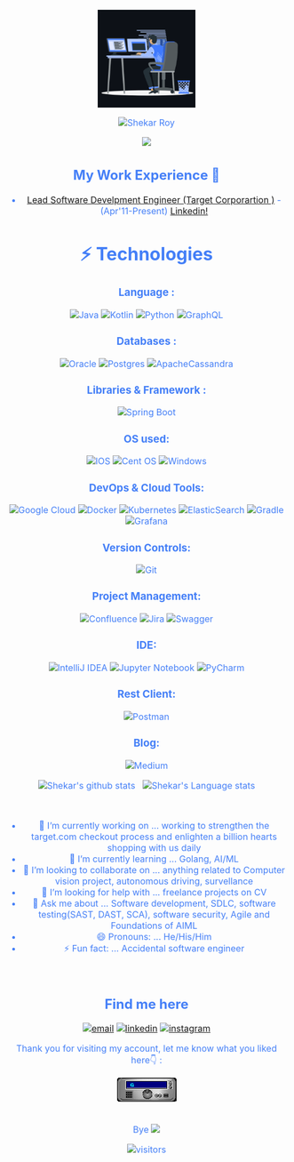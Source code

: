 <p align="center"><img src="animation.gif" width="35%"></p>
<div style=" font-size: medium; color: #447ff7" align=center>

  <img src="https://readme-typing-svg.herokuapp.com?font=Kaushan+Script&size=40&duration=3500&color=447FF7&background=FFFFFF00&center=true&vCenter=true&width=650&height=55&lines=Hey!+It's+Shekar+Roy+%F0%9F%91%8B%F0%9F%8F%BB;I+am+a+Software+Developer+%F0%9F%A7%91%F0%9F%8F%BB%E2%80%8D%F0%9F%92%BB;I+am+from+India+%F0%9F%87%AE%F0%9F%87%B3;I+have+13%2B+years+of+experience+%F0%9F%93%88;In+building+backend+infrastructures+%E2%9A%99%EF%B8%8F" alt="Shekar Roy" width="650" height="65">

<p  align="center">
<img src="https://user-images.githubusercontent.com/73097560/115834477-dbab4500-a447-11eb-908a-139a6edaec5c.gif">             
<br>


## My Work Experience 🙌
- [Lead Software Develpment Engineer (Target Corporartion )](https://www.target.com/) - (Apr'11-Present)
[Linkedin!](https://www.linkedin.com/in/shekarroy87/) 



# ⚡ Technologies

### Language :
![Java](https://img.shields.io/badge/java-%23ED8B00.svg?style=for-the-badge&logo=java&logoColor=white)
![Kotlin](https://img.shields.io/badge/kotlin-%230095D5.svg?style=for-the-badge&logo=kotlin&logoColor=white)
![Python](https://img.shields.io/badge/python-3670A0?style=for-the-badge&logo=python&logoColor=ffdd54)
![GraphQL](https://img.shields.io/badge/-GraphQL-E10098?style=for-the-badge&logo=graphql&logoColor=white)

### Databases :
![Oracle](https://img.shields.io/badge/Oracle-F80000?style=for-the-badge&logo=oracle&logoColor=white)
![Postgres](https://img.shields.io/badge/postgres-%23316192.svg?style=for-the-badge&logo=postgresql&logoColor=white)
![ApacheCassandra](https://img.shields.io/badge/cassandra-%231287B1.svg?style=for-the-badge&logo=apache-cassandra&logoColor=white)

### Libraries & Framework :
![Spring Boot](https://img.shields.io/badge/spring-%236DB33F.svg?style=for-the-badge&logo=spring&logoColor=white)

### OS used:
![IOS](https://img.shields.io/badge/iOS-000000?style=for-the-badge&logo=ios&logoColor=white)
![Cent OS](https://img.shields.io/badge/cent%20os-002260?style=for-the-badge&logo=centos&logoColor=F0F0F0)
![Windows](https://img.shields.io/badge/Windows-0078D6?style=for-the-badge&logo=windows&logoColor=white)


### DevOps & Cloud Tools:
![Google Cloud](https://img.shields.io/badge/GoogleCloud-%234285F4.svg?style=for-the-badge&logo=google-cloud&logoColor=white)
![Docker](https://img.shields.io/badge/docker-%230db7ed.svg?style=for-the-badge&logo=docker&logoColor=white)
![Kubernetes](https://img.shields.io/badge/kubernetes-%23326ce5.svg?style=for-the-badge&logo=kubernetes&logoColor=white)
![ElasticSearch](https://img.shields.io/badge/-ElasticSearch-005571?style=for-the-badge&logo=elasticsearch)
![Gradle](https://img.shields.io/badge/Gradle-02303A.svg?style=for-the-badge&logo=Gradle&logoColor=white)
![Grafana](https://img.shields.io/badge/grafana-%23F46800.svg?style=for-the-badge&logo=grafana&logoColor=white)

### Version Controls:
![Git](https://img.shields.io/badge/git-%23F05033.svg?style=for-the-badge&logo=git&logoColor=white)

### Project Management:
![Confluence](https://img.shields.io/badge/confluence-%23172BF4.svg?style=for-the-badge&logo=confluence&logoColor=white)
![Jira](https://img.shields.io/badge/jira-%230A0FFF.svg?style=for-the-badge&logo=jira&logoColor=white)
![Swagger](https://img.shields.io/badge/-Swagger-%23Clojure?style=for-the-badge&logo=swagger&logoColor=white)


### IDE:
![IntelliJ IDEA](https://img.shields.io/badge/IntelliJIDEA-000000.svg?style=for-the-badge&logo=intellij-idea&logoColor=white)
![Jupyter Notebook](https://img.shields.io/badge/jupyter-%23FA0F00.svg?style=for-the-badge&logo=jupyter&logoColor=white)
![PyCharm](https://img.shields.io/badge/pycharm-143?style=for-the-badge&logo=pycharm&logoColor=black&color=black&labelColor=green)


### Rest Client:
![Postman](https://img.shields.io/badge/Postman-FF6C37?style=for-the-badge&logo=postman&logoColor=white)

### Blog:
![Medium](https://img.shields.io/badge/Medium-12100E?style=for-the-badge&logo=medium&logoColor=white)
 

![Shekar's github stats](https://github-readme-stats.vercel.app/api?username=shekarroy15&show_icons=true&hide_border=true)&nbsp;&nbsp;
![Shekar's Language stats](https://github-readme-stats-eight-theta.vercel.app/api/top-langs/?username=shekarroy15&layout=compact&langs_count=8&hide_border=true)

<br />

- 🔭 I’m currently working on ... working to strengthen the target.com checkout process and enlighten a billion hearts shopping with us daily
- 🌱 I’m currently learning ... Golang, AI/ML
- 👯 I’m looking to collaborate on ... anything related to Computer vision project, autonomous driving, survellance 
- 🤔 I’m looking for help with ... freelance projects on CV
- 💬 Ask me about ... Software development, SDLC, software testing(SAST, DAST, SCA), software security, Agile and Foundations of AIML
- 😄 Pronouns: ... He/His/Him
- ⚡ Fun fact: ... Accidental software engineer

<br/>


## Find me here
<p>
  <a href="mailto:subhroto87@gmail.com"><img src="https://img.icons8.com/color/96/000000/gmail.png" alt="email"/></a>
  <a href="https://www.linkedin.com/in/shekarroy87"><img src="https://img.icons8.com/color/96/000000/linkedin.png" alt="linkedin"/></a>
  <a href="https://www.instagram.com/shakesorshekar"><img src="https://img.icons8.com/color/96/000000/instagram-new.png" alt="instagram"/></a>

<div align="center">
<p>Thank you for visiting my account, let me know what you liked here👇 :</p>
 <a href="https://github.com/shekarroy15/shekarroy15/issues/1#issuecomment-new"><img src="https://github.com/shekarroy15/shekarroy15/blob/main/GUEST_BOOK_GIF.gif" alt="Guest book"></a>
</div>

<br>

Bye <img src="https://github.com/TheDudeThatCode/TheDudeThatCode/blob/master/Assets/Hi.gif" width="10px"> 


![visitors](https://visitor-badge.laobi.icu/badge?page_id=shekarroy15/shekarroy15)
